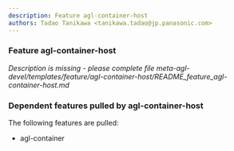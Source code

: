 ```yaml
---
description: Feature agl-container-host
authors: Tadao Tanikawa <tanikawa.tadao@jp.panasonic.com>
---
```


### Feature agl-container-host

*Description is missing - please complete file meta-agl-devel/templates/feature/agl-container-host/README_feature_agl-container-host.md*

### Dependent features pulled by agl-container-host

The following features are pulled:

* agl-container

